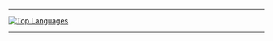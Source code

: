<hr>
<p align="center">
  
  [![Top Languages](https://github-readme-stats.vercel.app/api/top-langs/?username=krystof-cejchan&langs_count=5&layout=donut)](https://www.krystofcejchan.cz/)
 
  
  </p>

 <!--  [![Top Languages](https://github-readme-stats.vercel.app/api?username=krystof-cejchan&show_icons=true)](https://www.krystofcejchan.cz/)-->
  


<hr>




